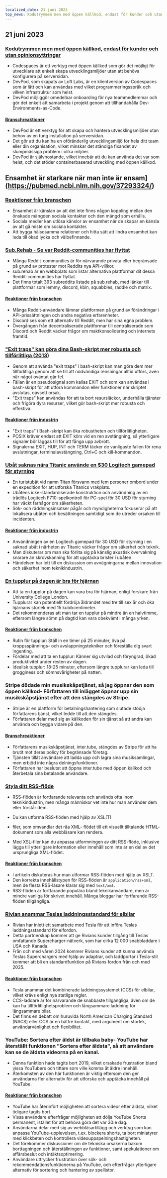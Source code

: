 ```yaml
---
localized_date: 21 juni 2023
top_news: Kodutrymmen men med öppen källkod, endast för kunder och utan opinionsyttringar
---
```




## 21 juni 2023

### [Kodutrymmen men med öppen källkod, endast för kunder och utan opinionsyttringar](https://devpod.sh/)

- Codespaces är ett verktyg med öppen källkod som gör det möjligt för utvecklare att enkelt skapa utvecklingsmiljöer utan att behöva konfigurera på serversidan.
- DevPod, som skapats av Loft Labs, är en klientversion av Codespaces som är lätt och kan användas med vilket programmeringsspråk och vilken infrastruktur som helst.
- DevPod möjliggör omedelbar onboarding för nya teammedlemmar och gör det enkelt att samarbeta i projekt genom att tillhandahålla Dev-Environments-as-Code.

#### [Branschreaktioner](http://news.ycombinator.com/item?id=36407477)

- DevPod är ett verktyg för att skapa och hantera utvecklingsmiljöer utan behov av en tung installation på serversidan.
- Det gör att du kan ha en oföränderlig utvecklingsmiljö för hela ditt team eller din organisation, vilket minskar det ständiga fixandet av slumpmässiga problem i olika miljöer.
- DevPod är självhostande, vilket innebär att du kan använda det var som helst, och det stöder containerbaserad utveckling med öppen källkod.

## Ensamhet är starkare när man inte är ensam](https://pubmed.ncbi.nlm.nih.gov/37293324/)

### [Reaktioner från branschen](http://news.ycombinator.com/item?id=36403280)

- Ensamhet är känslan av att det inte finns någon koppling mellan den önskade mängden sociala kontakter och den mängd som erhålls.
- Sociala medier kan utlösa känslor av ensamhet när de skapar en känsla av att gå miste om sociala kontakter.
- Att bygga hälsosamma relationer och hitta sätt att lindra ensamhet kan leda till ökad lycka och välbefinnande.

### [Sub.Rehab - Se var Reddit-communities har flyttat](https://sub.rehab/)

- Många Reddit-communities är för närvarande privata eller begränsade på grund av protester mot Reddits nya API-villkor.
- sub.rehab är en webbplats som listar alternativa plattformar dit dessa Reddit-communities har flyttat.
- Det finns totalt 393 subreddits listade på sub.rehab, med länkar till plattformar som lemmy, discord, kbin, squabbles, raddle och matrix.

#### [Reaktioner från branschen](http://news.ycombinator.com/item?id=36401999)

- Många Reddit-användare lämnar plattformen på grund av förändringar i API-prissättningen och andra negativa erfarenheter.
- Discord ses som ett alternativ till Reddit, men har sina egna problem.
- Övergången från decentraliserade plattformar till centraliserade som Discord och Reddit väcker frågor om maktkonsolidering och internets framtid.

### ["Exit traps" kan göra dina Bash-skript mer robusta och tillförlitliga (2013)](http://redsymbol.net/articles/bash-exit-traps/)

- Genom att använda "exit traps" i bash-skript kan man göra dem mer tillförlitliga genom att se till att nödvändiga rensningar alltid utförs, även när något oväntat går fel.
- Fällan är en pseudosignal som kallas EXIT och som kan användas i bash-skript för att utföra kommandon eller funktioner när skriptet avslutas, oavsett orsak.
- "Exit traps" kan användas för att ta bort resursläckor, underhålla tjänster och frigöra dyra resurser, vilket gör bash-skript mer robusta och effektiva.

#### [Reaktioner från industrin](http://news.ycombinator.com/item?id=36400465)

- "Exit traps" i Bash-skript kan öka robustheten och tillförlitligheten.
- POSIX kräver endast att EXIT körs vid en ren avstängning, så ytterligare signaler bör läggas till för att fånga upp avbrott.
- Signalerna EXIT, HUP, INT och TERM täcker de vanligaste fallen för rena avslutningar, terminalavstängning, Ctrl+C och kill-kommandon.

### [Ubåt saknas nära Titanic använde en $30 Logitech gamepad för styrning](https://arstechnica.com/gaming/2023/06/submarine-missing-near-titanic-used-a-30-logitech-gamepad-for-steering/)

- En turistubåt vid namn Titan försvann med fem personer ombord under en expedition för att utforska Titanics vrakplats.
- Ubåtens icke-standardiserade konstruktion och användning av en trådlös Logitech F710-spelkontroll för PC-spel för 30 USD för styrning har väckt farhågor om säkerheten.
- Sök- och räddningsinsatser pågår och myndigheterna fokuserar på att lokalisera ubåten och besättningen samtidigt som de utreder orsaken till incidenten.

#### [Reaktioner från industrin](http://news.ycombinator.com/item?id=36407781)

- Användningen av en Logitech gamepad för 30 USD för styrning i en saknad ubåt i närheten av Titanic väcker frågor om säkerhet och teknik.
- Man diskuterar om man ska förlita sig på känslig akustisk övervakning snarare än skrovskanning för att upptäcka brister i ubåten.
- Händelsen har lett till en diskussion om avvägningarna mellan innovation och säkerhet inom teknikindustrin.

### [En tupplur på dagen är bra för hjärnan](https://www.bbc.com/news/health-65950168)

- Att ta en tupplur på dagen kan vara bra för hjärnan, enligt forskare från University College London.
- Tupplurar kan potentiellt fördröja åldrandet med tre till sex år och öka hjärnans storlek med 15 kubikcentimeter.
- Det rekommenderas att man tar en tupplur på mindre än en halvtimme, eftersom längre sömn på dagtid kan vara obekvämt i många yrken.

#### [Reaktioner från branschen](http://news.ycombinator.com/item?id=36399503)

- Rutin för tupplur: Ställ in en timer på 25 minuter, öva på kroppsspännings- och avslappningstekniker och föreställa dig svart ingenting.
- Fördelar med att ta en tupplur: Känner sig utvilad och föryngrad, ökad produktivitet under resten av dagen.
- Idealisk tupplur: 18-25 minuter, eftersom längre tupplurar kan leda till grogginess och sömnsvårigheter på natten.

### Stripe dödade min musikskåpstjänst, så jag öppnar den som öppen källkod- Författaren till inlägget öppnar upp sin musikskåpstjänst efter att den stängdes av Stripe.

- Stripe är en plattform för betalningshantering som slutade stödja författarens tjänst, vilket ledde till att den stängdes.
- Författaren delar med sig av källkoden för sin tjänst så att andra kan använda och bygga vidare på den.

#### [Branschreaktioner](http://news.ycombinator.com/item?id=36403607)

- Författarens musikskåpstjänst, inter.tube, stängdes av Stripe för att ha brutit mot deras policy för begränsade företag.
- Tjänsten tillät användare att ladda upp och lagra sina musiksamlingar, men erbjöd inte några delningsfunktioner.
- Författaren har beslutat att öppna inter.tube med öppen källkod och återbetala sina betalande användare.

### [Styla ditt RSS-flöde](https://darekkay.com/blog/rss-styling/)

- RSS-flöden är fortfarande relevanta och används ofta inom teknikindustrin, men många människor vet inte hur man använder dem eller förstår dem.
- Du kan utforma RSS-flöden med hjälp av XSL(T)

- filer, som omvandlar det råa XML- flödet till ett visuellt tilltalande HTML- dokument som alla webbläsare kan rendera.

- Med XSL-filer kan du anpassa utformningen av ditt RSS-flöde, inklusive lägga till ytterligare information eller innehåll som inte är en del av det ursprungliga XML-flödet.

#### [Reaktioner från branschen](http://news.ycombinator.com/item?id=36401854)

- I artikeln diskuteras hur man utformar RSS-flöden med hjälp av XSLT.
- Den korrekta innehållstypen för RSS-flöden är `application/rss+xml`, men de flesta RSS-läsare klarar sig med `text/xml`.
- RSS-flöden är fortfarande populära bland teknikanvändare, men är mindre vanliga för skrivet innehåll. Många bloggar har fortfarande RSS-flöden tillgängliga.

### [Rivian anammar Teslas laddningsstandard för elbilar](https://ev-edition.com/2023/06/rivian-joins-forces-with-tesla-embracing-their-charging-standard-for-electric-vehicles/)

- Rivian har inlett ett samarbete med Tesla för att införa Teslas laddningsstandard för elfordon.
- Detta partnerskap kommer att ge Rivians kunder tillgång till Teslas omfattande Supercharger-nätverk, som har cirka 12 000 snabbladdare i USA och Kanada.
- Från och med våren 2024 kommer Rivians kunder att kunna använda Teslas Superchargers med hjälp av adaptrar, och laddportar i Tesla-stil kommer att bli en standardfunktion på Rivians fordon från och med 2025.

#### [Reaktioner från branschen](http://news.ycombinator.com/item?id=36403494)

- Tesla anammar det kombinerade laddningssystemet (CCS) för elbilar, vilket krävs enligt nya statliga regler.
- CCS-laddare är för närvarande de snabbaste tillgängliga, även om de kan ha tillförlitlighetsproblem och långsammare laddning för långsammare bilar.
- Det finns en debatt om huruvida North American Charging Standard (NACS) eller CCS är en bättre kontakt, med argument om storlek, användarvänlighet och flexibilitet.

### YouTube: Sortera efter äldst är tillbaka baby- YouTube har återställt funktionen "Sortera efter äldsta", så att användare kan se de äldsta videorna på en kanal.

- Denna funktion hade tagits bort 2019, vilket orsakade frustration bland vissa YouTubers och tittare som ville komma åt äldre innehåll.
- Återkomsten av den här funktionen är viktig eftersom den ger användarna fler alternativ för att utforska och upptäcka innehåll på YouTube.

#### [Reaktioner från branschen](http://news.ycombinator.com/item?id=36410777)

- YouTube har återinfört möjligheten att sortera videor efter äldsta, vilket tidigare tagits bort.
- Vissa användare efterfrågar möjligheten att dölja YouTube Shorts permanent, istället för att behöva göra det var 30:e dag.
- Användarna delar med sig av webbläsartillägg och verktyg som kan anpassa YouTube-upplevelsen, t.ex. blockera shorts, ta bort miniatyrer med klickbeten och kontrollera videouppspelningshastigheten.
- Det förekommer diskussioner om de tekniska orsakerna bakom borttagningen och återställningen av funktioner, samt spekulationer om affärsbeslut och intäktsoptimering.
- Användare uttrycker frustration över sök- och rekommendationsfunktionerna på YouTube, och efterfrågar ytterligare alternativ för sortering och hantering av spellistor.


